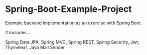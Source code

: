 # Spring-Boot-Example-Project
<p>Example backend implementation as an exercise with Spring Boot.</p>
# Includes...
<p>Spring Data JPA, Spring MVC, Spring REST, Spring Security, Jwt, Thymeleaf, Java Mail Sender</p>
